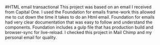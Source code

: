 #HTML email transactional
This project was based on an email I received from Capital One.  I used the Foundation for emails frame-work this allowed me to cut down the time it takes to do an Html email. Foundation for emails had very clear documentation that was easy to follow and understand the components. Foundation includes a gulp file that has production build and browser-sync for live-reload. I checked this project in Mail Chimp and my personal email for quality.
